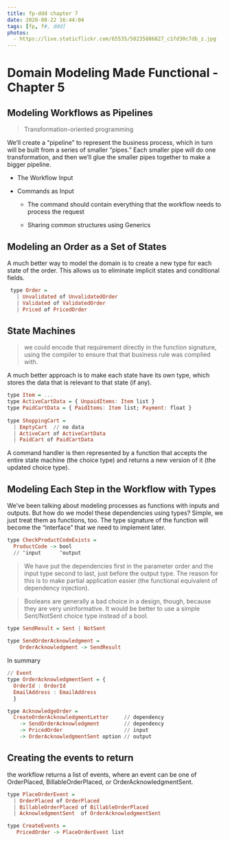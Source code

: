 ```yaml
---
title: fp-ddd chapter 7
date: 2020-08-22 16:44:04
tags: [fp, f#, ddd]
photos:
  - https://live.staticflickr.com/65535/50235886827_c1fd30c7db_z.jpg
---
```


# Domain Modeling Made Functional - Chapter 5

## Modeling Workflows as Pipelines

<!--more-->

> Transformation-oriented programming

We’ll create a “pipeline” to represent the business process, which in turn will be built from a series of smaller “pipes.” Each smaller pipe will do one transformation, and then we’ll glue the smaller pipes together to make a bigger pipeline. 

- The Workflow Input

- Commands as Input

  - The command should contain everything that the workflow needs to process the request

  - Sharing common structures using Generics

## Modeling an Order as a Set of States

A much better way to model the domain is to create a new type for each state of the order. This allows us to eliminate implicit states and conditional fields.

```haskell
​ type​ Order =
​   | Unvalidated ​of​ UnvalidatedOrder
​   | Validated ​of​ ValidatedOrder
​   | Priced ​of​ PricedOrder
```

## State Machines

> we could encode that requirement directly in the function signature, using the compiler to ensure that that business rule was complied with.

A much better approach is to make each state have its own type, which stores the data that is relevant to that state (if any).

``` haskell
​​type​ Item = ...
​​type​ ActiveCartData = { UnpaidItems: Item ​list​ }
​​type​ PaidCartData = { PaidItems: Item ​list​; Payment: ​float​ }
​
​​type​ ShoppingCart =
​  | EmptyCart  ​// no data​
​  | ActiveCart ​of​ ActiveCartData
​  | PaidCart ​of​ PaidCartData
```

A command handler is then represented by a function that accepts the entire state machine (the choice type) and returns a new version of it (the updated choice type).

## Modeling Each Step in the Workflow with Types

We’ve been talking about modeling processes as functions with inputs and outputs. But how do we model these dependencies using types? Simple, we just treat them as functions, too. The type signature of the function will become the “interface” that we need to implement later.

```haskell
​type​ CheckProductCodeExists =
  ProductCode -> ​bool​
  ​// ^input      ^output
```
> We have put the dependencies first in the parameter order and the input type second to last, just before the output type. The reason for this is to make partial application easier (the functional equivalent of dependency injection). 

> Booleans are generally a bad choice in a design, though, because they are very uninformative. It would be better to use a simple Sent/NotSent choice type instead of a bool.

```haskell
​type​ SendResult = Sent | NotSent
​
​​type​ SendOrderAcknowledgment =
​    OrderAcknowledgment -> SendResult
```

In summary

```haskell
// Event
​type​ OrderAcknowledgmentSent = {
  OrderId : OrderId
  EmailAddress : EmailAddress
  }

​type​ AcknowledgeOrder =
  CreateOrderAcknowledgmentLetter     ​// dependency​
    -> SendOrderAcknowledgment        ​// dependency​
    -> PricedOrder                    ​// input​
    -> OrderAcknowledgmentSent option ​// output
```

## Creating the events to return

the workflow returns a list of events, where an event can be one of OrderPlaced, BillableOrderPlaced, or OrderAcknowledgmentSent.

```haskell
​type​ PlaceOrderEvent =
​  | OrderPlaced ​of​ OrderPlaced
​  | BillableOrderPlaced ​of​ BillableOrderPlaced
​  | AcknowledgmentSent  ​of​ OrderAcknowledgmentSent

​​type​ CreateEvents =
​   PricedOrder -> PlaceOrderEvent ​list
```